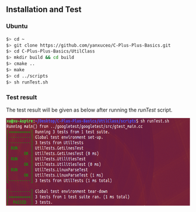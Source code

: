 
## Installation and Test

### Ubuntu 

```bash
$> cd ~
$> git clone https://github.com/yanxuceo/C-Plus-Plus-Basics.git
$> cd C-Plus-Plus-Basics/UtilClass
$> mkdir build && cd build
$> cmake ..
$> make
$> cd ../scripts
$> sh runTest.sh
```


### Test result

The test result will be given as below after running the _runTest_ script.
<p align = "left">
  <img src="media/test_result.png"  width="520" height="240">
</p>
